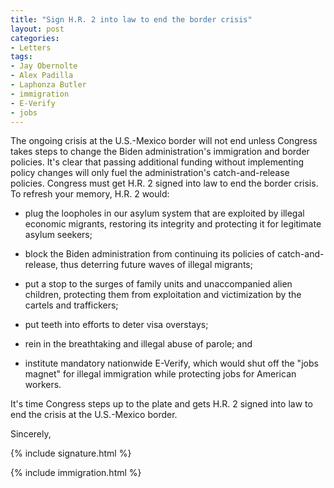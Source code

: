 ```yaml
---
title: "Sign H.R. 2 into law to end the border crisis"
layout: post
categories:
- Letters
tags:
- Jay Obernolte
- Alex Padilla
- Laphonza Butler
- immigration
- E-Verify
- jobs
---
```


The ongoing crisis at the U.S.-Mexico border will not end unless Congress takes steps to change the Biden administration's immigration and border policies. It's clear that passing additional funding without implementing policy changes will only fuel the administration's catch-and-release policies. Congress must get H.R. 2 signed into law to end the border crisis. To refresh your memory, H.R. 2 would:

- plug the loopholes in our asylum system that are exploited by illegal economic migrants, restoring its integrity and protecting it for legitimate asylum seekers;

- block the Biden administration from continuing its policies of catch-and-release, thus deterring future waves of illegal migrants;

- put a stop to the surges of family units and unaccompanied alien children, protecting them from exploitation and victimization by the cartels and traffickers;

- put teeth into efforts to deter visa overstays;

- rein in the breathtaking and illegal abuse of parole; and

- institute mandatory nationwide E-Verify, which would shut off the "jobs magnet" for illegal immigration while protecting jobs for American workers.

It's time Congress steps up to the plate and gets H.R. 2 signed into law to end the crisis at the U.S.-Mexico border.

Sincerely,

{% include signature.html %}

{% include immigration.html %}
